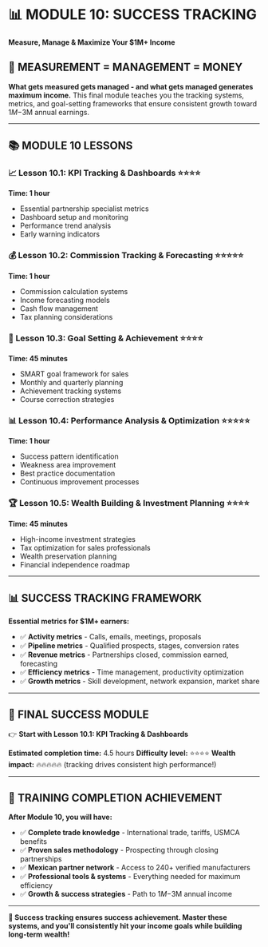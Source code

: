 # 📊 MODULE 10: SUCCESS TRACKING
**Measure, Manage & Maximize Your $1M+ Income**

## 🎯 **MEASUREMENT = MANAGEMENT = MONEY**

**What gets measured gets managed - and what gets managed generates maximum income.** This final module teaches you the tracking systems, metrics, and goal-setting frameworks that ensure consistent growth toward $1M-$3M annual earnings.

---

## 📚 **MODULE 10 LESSONS**

### **📈 Lesson 10.1: KPI Tracking & Dashboards** ⭐⭐⭐⭐
**Time: 1 hour**
- Essential partnership specialist metrics
- Dashboard setup and monitoring
- Performance trend analysis
- Early warning indicators

### **💰 Lesson 10.2: Commission Tracking & Forecasting** ⭐⭐⭐⭐⭐
**Time: 1 hour**
- Commission calculation systems
- Income forecasting models
- Cash flow management
- Tax planning considerations

### **🎯 Lesson 10.3: Goal Setting & Achievement** ⭐⭐⭐⭐
**Time: 45 minutes**
- SMART goal framework for sales
- Monthly and quarterly planning
- Achievement tracking systems
- Course correction strategies

### **📊 Lesson 10.4: Performance Analysis & Optimization** ⭐⭐⭐⭐⭐
**Time: 1 hour**
- Success pattern identification
- Weakness area improvement
- Best practice documentation
- Continuous improvement processes

### **🏆 Lesson 10.5: Wealth Building & Investment Planning** ⭐⭐⭐⭐
**Time: 45 minutes**
- High-income investment strategies
- Tax optimization for sales professionals
- Wealth preservation planning
- Financial independence roadmap

---

## 📊 **SUCCESS TRACKING FRAMEWORK**

**Essential metrics for $1M+ earners:**
- ✅ **Activity metrics** - Calls, emails, meetings, proposals
- ✅ **Pipeline metrics** - Qualified prospects, stages, conversion rates
- ✅ **Revenue metrics** - Partnerships closed, commission earned, forecasting
- ✅ **Efficiency metrics** - Time management, productivity optimization
- ✅ **Growth metrics** - Skill development, network expansion, market share

---

## 🚀 **FINAL SUCCESS MODULE**

👉 **Start with Lesson 10.1: KPI Tracking & Dashboards**

**Estimated completion time:** 4.5 hours
**Difficulty level:** ⭐⭐⭐⭐
**Wealth impact:** 🔥🔥🔥🔥🔥 (tracking drives consistent high performance!)

---

## 🎉 **TRAINING COMPLETION ACHIEVEMENT**

**After Module 10, you will have:**
- ✅ **Complete trade knowledge** - International trade, tariffs, USMCA benefits
- ✅ **Proven sales methodology** - Prospecting through closing partnerships
- ✅ **Mexican partner network** - Access to 240+ verified manufacturers
- ✅ **Professional tools & systems** - Everything needed for maximum efficiency
- ✅ **Growth & success strategies** - Path to $1M-$3M annual income

---

**💪 Success tracking ensures success achievement. Master these systems, and you'll consistently hit your income goals while building long-term wealth!**